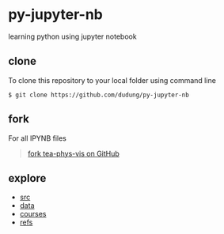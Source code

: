 # py-jupyter-nb
learning python using jupyter notebook


## clone
To clone this repository to your local folder using command line

```
$ git clone https://github.com/dudung/py-jupyter-nb
```


## fork
For all IPYNB files
  
> [fork tea-phys-vis on GitHub](https://github.com/dudung/py-jupyter-nb/fork)


## explore
+ [src](src/README.md)
+ [data](data/README.md)
+ [courses](courses/README.md)
+ [refs](refs/README.md)
